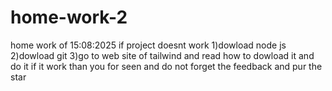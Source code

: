 # home-work-2
home work of 15:08:2025
if project doesnt work
1)dowload node js 
2)dowload git
3)go to web site of tailwind and read how to dowload it and do it
 if it work
 than you for seen and do not forget the feedback and pur the star
